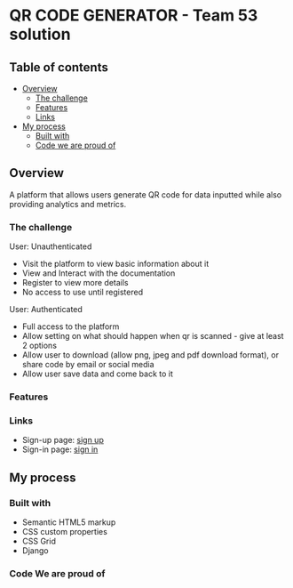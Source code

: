 # QR CODE GENERATOR - Team 53 solution


## Table of contents

- [Overview](#overview)
  - [The challenge](#the-challenge)
  - [Features](#features)
  - [Links](#links)
- [My process](#my-process)
  - [Built with](#built-with)
  - [Code we are proud of](#code-we-are-proud-of)




## Overview

A platform that allows users generate QR code for data inputted while also providing analytics and metrics. 


### The challenge

User: Unauthenticated

- Visit the platform to view basic information about it
- View and Interact with the documentation
- Register to view more details
- No access to use until registered

User: Authenticated
- Full access to the platform
- Allow setting on what should happen when qr is scanned - give at least 2 options
- Allow user to download (allow png, jpeg and pdf download format), or share code by email or social media
- Allow user save data and come back to it

### Features


### Links

- Sign-up page: [sign up](https://zuri-training.github.io/QR_GEN_TEAM-53/runner/sign-up.html)
- Sign-in page: [sign in](https://zuri-training.github.io/QR_GEN_TEAM-53/runner/sign-up.html)

## My process

### Built with

- Semantic HTML5 markup
- CSS custom properties
- CSS Grid
- Django


### Code We are proud of

```HTML


```

```CSS

```

```JS

```

```Python

```

